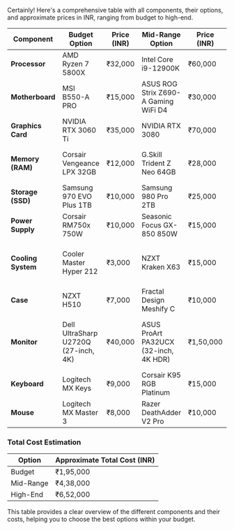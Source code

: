 
Certainly! Here's a comprehensive table with all components, their options, and approximate prices in INR, ranging from budget to high-end.

| Component       | Budget Option                      | Price (INR) | Mid-Range Option                         | Price (INR) | High-End Option                            | Price (INR) |
|-----------------|------------------------------------|-------------|------------------------------------------|-------------|--------------------------------------------|-------------|
| **Processor**   | AMD Ryzen 7 5800X                  | ₹32,000     | Intel Core i9-12900K                     | ₹60,000     | AMD Ryzen 9 7950X                          | ₹80,000     |
| **Motherboard** | MSI B550-A PRO                     | ₹15,000     | ASUS ROG Strix Z690-A Gaming WiFi D4     | ₹30,000     | ASUS ROG Crosshair VIII Hero               | ₹50,000     |
| **Graphics Card**| NVIDIA RTX 3060 Ti                | ₹35,000     | NVIDIA RTX 3080                          | ₹70,000     | NVIDIA RTX 4090                            | ₹1,70,000   |
| **Memory (RAM)**| Corsair Vengeance LPX 32GB         | ₹12,000     | G.Skill Trident Z Neo 64GB               | ₹28,000     | Corsair Dominator Platinum 64GB            | ₹40,000     |
| **Storage (SSD)**| Samsung 970 EVO Plus 1TB          | ₹10,000     | Samsung 980 Pro 2TB                      | ₹25,000     | WD Black SN850X 2TB                        | ₹35,000     |
| **Power Supply**| Corsair RM750x 750W                | ₹10,000     | Seasonic Focus GX-850 850W               | ₹15,000     | Corsair AX1000 1000W                       | ₹25,000     |
| **Cooling System**| Cooler Master Hyper 212          | ₹3,000      | NZXT Kraken X63                          | ₹15,000     | Corsair iCUE H150i Elite Capellix          | ₹20,000     |
| **Case**        | NZXT H510                          | ₹7,000      | Fractal Design Meshify C                 | ₹10,000     | Lian Li PC-O11 Dynamic                     | ₹15,000     |
| **Monitor**     | Dell UltraSharp U2720Q (27-inch, 4K)| ₹40,000     | ASUS ProArt PA32UCX (32-inch, 4K HDR)    | ₹1,50,000   | LG UltraFine 5K Display (27-inch, 5K)      | ₹1,30,000   |
| **Keyboard**    | Logitech MX Keys                   | ₹9,000      | Corsair K95 RGB Platinum                 | ₹15,000     | Das Keyboard 5Q                            | ₹25,000     |
| **Mouse**       | Logitech MX Master 3               | ₹8,000      | Razer DeathAdder V2 Pro                  | ₹10,000     | Logitech MX Master 3S                      | ₹12,000     |

### Total Cost Estimation

| Option        | Approximate Total Cost (INR) |
|---------------|-------------------------------|
| Budget        | ₹1,95,000                    |
| Mid-Range     | ₹4,38,000                    |
| High-End      | ₹6,52,000                    |

This table provides a clear overview of the different components and their costs, helping you to choose the best options within your budget.